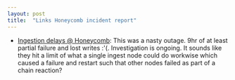 ```yaml
---
layout: post
title:  "Links Honeycomb incident report"
---
```


* [Ingestion delays @ Honeycomb](https://status.honeycomb.io/incidents/c5v7075wgtd7?ck_subscriber_id=512830353): This was a nasty outage. 9hr of at least partial failure and lost writes :'(. Investigation is ongoing. It sounds like they hit a limit of what a single ingest node could do workwise which caused a failure and restart such that other nodes failed as part of a chain reaction?
